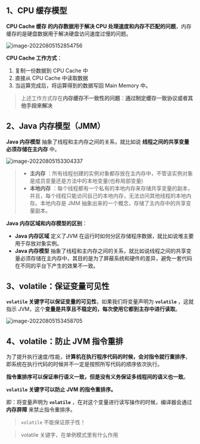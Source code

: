 ## 1、CPU 缓存模型

**CPU Cache 缓存 的内存数据用于解决 CPU 处理速度和内存不匹配的问题**，内存缓存的是硬盘数据用于解决硬盘访问速度过慢的问题。

![image-20220805152854756](https://img.zxdmy.com/2022/202208051528133.png)

**CPU Cache 工作方式**：

1. 复制一份数据到 CPU Cache 中
2. 直接从 CPU Cache 中读取数据
3. 当运算完成后，将运算得到的数据写回 Main Memory 中。

> 上述工作方式存在**内存缓存不一致性的问题**：**通过制定缓存一致协议或者其他手段来解决**

## 2、Java 内存模型（JMM）

**Java 内存模型** 抽象了线程和主内存之间的关系，就比如说 **线程之间的共享变量必须存储在主内存** 中。

![image-20220805153304337](https://img.zxdmy.com/2022/202208051533910.png)

> - **主内存** ：所有线程创建的实例对象都存放在主内存中，不管该实例对象是成员变量还是方法中的本地变量(也称局部变量)
> - **本地内存** ：每个线程都有一个私有的本地内存来存储共享变量的副本，并且，每个线程只能访问自己的本地内存，无法访问其他线程的本地内存。本地内存是 JMM 抽象出来的一个概念，存储了主内存中的共享变量副本。

**Java 内存区域和内存模型的区别**：

- **Java 内存区域** 定义了JVM 在运行时如何分区存储程序数据，就比如说堆主要用于存放对象实例。
- **Java 内存模型** 抽象了线程和主内存之间的关系，就比如说线程之间的共享变量必须存储在主内存中，其目的是为了屏蔽系统和硬件的差异，避免一套代码在不同的平台下产生的效果不一致。

## 3、volatile：保证变量可见性

**`volatile` 关键字可以保证变量的可见性**，如果我们将变量声明为 **`volatile`** ，这就指示 JVM，这个**变量是共享且不稳定的，每次使用它都到主存中进行读取**。

![image-20220805153458705](https://img.zxdmy.com/2022/202208051535091.png)

## 4、volatile：防止 JVM 指令重排

为了提升执行速度/性能，**计算机在执行程序代码的时候，会对指令就行重排序**，即系统在执行代码的时候并不一定是按照所写代码的顺序依次执行。

**指令重排序可以保证串行语义一致，但是没有义务保证多线程间的语义也一致**。

**`volatile` 关键字可以防止 JVM 的指令重排序。**

即：将变量声明为 **`volatile`** ，在对这个变量进行读写操作的时候，编译器会通过 **内存屏障** 来禁止指令重排序。

> `volatile` 不能保证原子性！

> volatile 关键字，在单例模式里有什么作用
